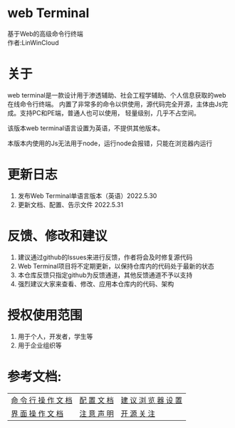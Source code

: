 # web Terminal
基于Web的高级命令行终端
<br />
作者:LinWinCloud

# 关于
web terminal是一款设计用于渗透辅助、社会工程学辅助、个人信息获取的web在线命令行终端。
内置了非常多的命令以供使用，源代码完全开源，主体由Js完成。支持PC和PE端，普通人也可以使用，
轻量级别，几乎不占空间。

该版本web terminal语言设置为英语，不提供其他版本。

本版本内使用的Js无法用于node，运行node会报错，只能在浏览器内运行

# 更新日志
1. 发布Web Terminal单语言版本（英语）2022.5.30
2. 更新文档、配置、告示文件 2022.5.31

# 反馈、修改和建议
1. 建议通过github的lssues来进行反馈，作者将会及时修复源代码
2. Web Terminal项目将不定期更新，以保持仓库内的代码处于最新的状态
3. 本仓库反馈只指定github为反馈通道，其他反馈通道不予以支持
4. 强烈建议大家来查看、修改、应用本仓库内的代码、架构

# 授权使用范围
1. 用于个人，开发者，学生等
2. 用于企业组织等

# 参考文档:
<table>
  <td>
    <a href='https://github.com/LinWin-Cloud/Web_Terminal/blob/main/Document.md'>命 令 行 操 作 文 档</a>
  </td>
  <td>
    <a href='https://github.com/LinWin-Cloud/Web_Terminal/blob/main/view_document.md'>配 置 文 档</a>
  </td>
  <td>
    <a href='https://github.com/LinWin-Cloud/Web_Terminal/blob/main/view_document.md'>建 议 浏 览 器 设 置</a>
  </td>
    <tr>
      <td>
          <a href='https://github.com/LinWin-Cloud/Web_Terminal/blob/main/view_document.md'>界 面 操 作 文 档</a>
      </td>
      <td>
          <a href='https://github.com/LinWin-Cloud/Web_Terminal/blob/main/attantion_document.md'>注 意 声 明</a>
      </td>
      <td>
          <a href=''>开 源 关 注</a>
      </td>
  </tr>
</table>
<table>
</table>
